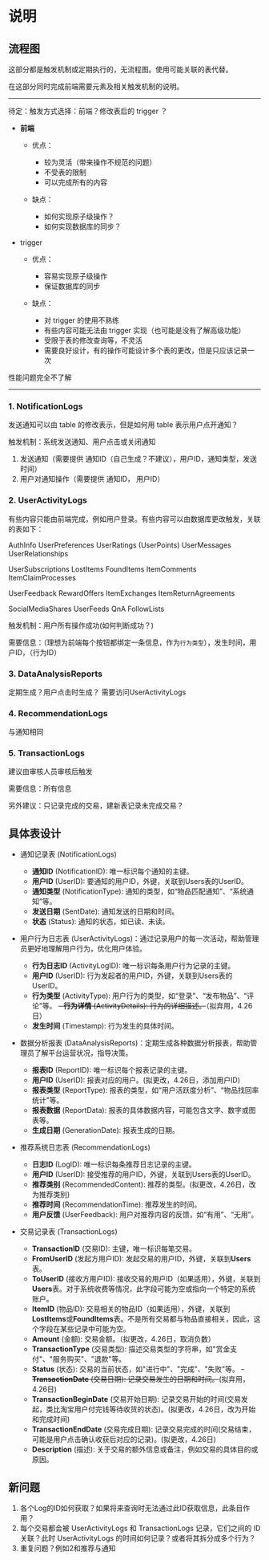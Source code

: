 # 说明

## 流程图

这部分都是触发机制或定期执行的，无流程图。使用可能关联的表代替。

在这部分同时完成前端需要元素及相关触发机制的说明。

***

待定：触发方式选择：前端？修改表后的 trigger ？

- **前端**
  - 优点：
    - 较为灵活（带来操作不规范的问题）
    - 不受表的限制
    - 可以完成所有的内容

  - 缺点：
    - 如何实现原子级操作？
    - 如何实现数据库的同步？
  
- trigger
  - 优点：
    - 容易实现原子级操作
    - 保证数据库的同步

  - 缺点：
    - 对 trigger 的使用不熟练
    - 有些内容可能无法由 trigger 实现（也可能是没有了解高级功能）
    - 受限于表的修改查询等，不灵活
    - 需要良好设计，有的操作可能设计多个表的更改，但是只应该记录一次

性能问题完全不了解

***

### 1. NotificationLogs

发送通知可以由 table 的修改表示，但是如何用 table 表示用户点开通知？

触发机制：系统发送通知、用户点击或关闭通知

1. 发送通知（需要提供 通知ID（自己生成？不建议），用户ID，通知类型，发送时间）
2. 用户对通知操作（需要提供 通知ID， 用户ID）

### 2. UserActivityLogs

有些内容只能由前端完成，例如用户登录。有些内容可以由数据库更改触发，关联的表如下：

AuthInfo  UserPreferences  UserRatings  (UserPoints)  UserMessages  UserRelationships

UserSubscriptions  LostItems  FoundItems  ItemComments  ItemClaimProcesses

UserFeedback  RewardOffers  ItemExchanges  ItemReturnAgreements  

SocialMediaShares  UserFeeds  QnA  FollowLists  

触发机制：用户所有操作成功(如何判断成功？)

需要信息：（理想为前端每个按钮都绑定一条信息，作为`行为类型`），发生时间，用户ID，（行为ID）

### 3. DataAnalysisReports

定期生成？用户点击时生成？
需要访问UserActivityLogs

### 4. RecommendationLogs

与通知相同

### 5. TransactionLogs

建议由审核人员审核后触发

需要信息：所有信息

另外建议：只记录完成的交易，建新表记录未完成交易？

## 具体表设计

- 通知记录表 (NotificationLogs)
  - **通知ID** (NotificationID): 唯一标识每个通知的主键。
  - **用户ID** (UserID): 要通知的用户ID，外键，关联到Users表的UserID。
  - **通知类型** (NotificationType): 通知的类型，如“物品匹配通知”、“系统通知”等。
  - **发送日期** (SentDate): 通知发送的日期和时间。
  - **状态** (Status): 通知的状态，如已读、未读。

- 用户行为日志表 (UserActivityLogs)：通过记录用户的每一次活动，帮助管理员更好地理解用户行为，优化用户体验。
  - **行为日志ID** (ActivityLogID): 唯一标识每条用户行为记录的主键。
  - **用户ID** (UserID): 行为发起者的用户ID，外键，关联到Users表的UserID。
  - **行为类型** (ActivityType): 用户行为的类型，如“登录”、“发布物品”、“评论”等。
  ~~- **行为详情** (ActivityDetails): 行为的详细描述。~~（拟弃用，4.26日）
  - **发生时间** (Timestamp): 行为发生的具体时间。

- 数据分析报表 (DataAnalysisReports)：定期生成各种数据分析报表，帮助管理员了解平台运营状况，指导决策。
  - **报表ID** (ReportID): 唯一标识每个报表记录的主键。
  - **用户ID** (UserID): 报表对应的用户。(拟更改，4.26日，添加用户ID)
  - **报表类型** (ReportType): 报表的类型，如“用户活跃度分析”、“物品找回率统计”等。
  - **报表数据** (ReportData): 报表的具体数据内容，可能包含文字、数字或图表等。
  - **生成日期** (GenerationDate): 报表生成的日期。

- 推荐系统日志表 (RecommendationLogs)
  - **日志ID** (LogID): 唯一标识每条推荐日志记录的主键。
  - **用户ID** (UserID): 接受推荐的用户ID，外键，关联到Users表的UserID。
  - **推荐类别** (RecommendedContent): 推荐的类型。(拟更改，4.26日，改为推荐类别)
  - **推荐时间** (RecommendationTime): 推荐发生的时间。
  - **用户反馈** (UserFeedback): 用户对推荐内容的反馈，如“有用”、“无用”。
  
- 交易记录表 (TransactionLogs)
  - **TransactionID** (交易ID): 主键，唯一标识每笔交易。
  - **FromUserID** (发起方用户ID): 发起交易的用户ID，外键，关联到**Users**表。
  - **ToUserID** (接收方用户ID): 接收交易的用户ID（如果适用），外键，关联到**Users**表。对于系统收费等情况，此字段可能为空或指向一个特定的系统账户。
  - **ItemID** (物品ID): 交易相关的物品ID（如果适用），外键，关联到**LostItems**或**FoundItems**表。不是所有交易都与物品直接相关，因此，这个字段在某些记录中可能为空。
  - **Amount** (金额): 交易金额。（拟更改，4.26日，取消负数）
  - **TransactionType** (交易类型): 描述交易类型的字符串，如"赏金支付"、"服务购买"、"退款"等。
  - **Status** (状态): 交易的当前状态，如"进行中"、"完成"、"失败"等。
  ~~- **TransactionDate** (交易日期): 记录交易发生的日期和时间。~~(拟弃用，4.26日)
  - **TransactionBeginDate** (交易开始日期): 记录交易开始的时间(交易发起，类比淘宝用户付完钱等待收货的状态)。(拟更改，4.26日，改为开始和完成时间)
  - **TransactionEndDate** (交易完成日期): 记录交易完成的时间(交易结束，可能是用户点击确认收获后对应的记录)。(拟更改，4.26日)
  - **Description** (描述): 关于交易的额外信息或备注，例如交易的具体目的或原因。

## 新问题

1. 各个Log的ID如何获取？如果将来查询时无法通过此ID获取信息，此条目作用？
2. 每个交易都会被 UserActivityLogs 和 TransactionLogs 记录，它们之间的 ID 关联？此时 UserActivityLogs 的时间如何记录？或者将其拆分成多个行为？
3. 重复问题？例如2和推荐与通知
